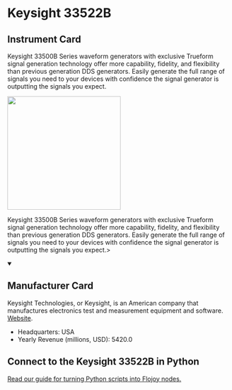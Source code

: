 
# Keysight 33522B

## Instrument Card

<div className="flex">

<div>

Keysight 33500B Series waveform generators with exclusive Trueform signal generation technology offer more capability, fidelity, and flexibility than previous generation DDS generators. Easily generate the full range of signals you need to your devices with confidence the signal generator is outputting the signals you expect.

</div>

<img width="256" src="https://v5.airtableusercontent.com/v1/19/19/1691539200000/V8dV6xQthsWJzNpP6h-kyg/Brg7QRLoTevv0u8bffngeY4C5ujKWOpGcHQkuMkxtesfAM5UfWfojnNUnDCcYpdlDZ-zTuIxZP0fDv81pr4MttGqXPTFUN_yEa1VaB2rvwA/W7DlrE27l3Av8Zdv2KNh-XoKkSSAaAHfuRpBnQKrW1Q"/>

</div>

Keysight 33500B Series waveform generators with exclusive Trueform signal generation technology offer more capability, fidelity, and flexibility than previous generation DDS generators. Easily generate the full range of signals you need to your devices with confidence the signal generator is outputting the signals you expect.>

<details open>
<summary><h2>Manufacturer Card</h2></summary>

Keysight Technologies, or Keysight, is an American company that manufactures electronics test and measurement equipment and software. <a href="https://www.keysight.com/us/en/home.html">Website</a>.

<ul>
  <li>Headquarters: USA</li>
  <li>Yearly Revenue (millions, USD): 5420.0</li>
</ul>
</details>

## Connect to the Keysight 33522B in Python

[Read our guide for turning Python scripts into Flojoy nodes.](https://docs.flojoy.ai/custom-nodes/creating-custom-node/)


